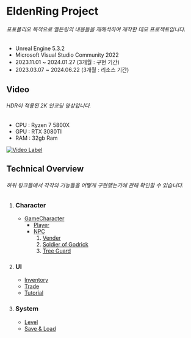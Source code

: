 EldenRing Project
===============================
###### 포토폴리오 목적으로 엘든링의 내용들을 재해석하여 제작한 데모 프로젝트입니다. 

* Unreal Engine 5.3.2
* Microsoft Visual Studio Community 2022
* 2023.11.01 ~ 2024.01.27 (3개월 : 구현 기간)
* 2023.03.07 ~ 2024.06.22 (3개월 : 리소스 기간)

Video
----------
###### HDR이 적용된 2K 인코딩 영상입니다.
* CPU : Ryzen 7 5800X
* GPU : RTX 3080TI
* RAM : 32gb Ram

[![Video Label](http://img.youtube.com/vi/ZO0a9uATi-o/0.jpg)](https://youtu.be/ZO0a9uATi-o)
</br>

Technical Overview
------------------
###### 하위 링크들에서 각각의 기능들을 어떻게 구현했는가에 관해 확인할 수 있습니다.

1. ### Character
   - [GameCharacter](https://github.com/yolong1020/EldenRing/blob/main/Overviews/Character/GameCharacter.md)
     - [Player](https://github.com/yolong1020/EldenRing/blob/main/Overviews/Character/Player.md)
     - [NPC](https://github.com/yolong1020/EldenRing/blob/main/Overviews/Character/NPC/NPC.md)
       1. [Vender](https://github.com/yolong1020/EldenRing/blob/main/Overviews/Character/NPC/Vender.md)
       2. [Soldier of Godrick](https://github.com/yolong1020/EldenRing/blob/main/Overviews/Character/NPC/SoldierOfGodrick.md)
       3. [Tree Guard](https://github.com/yolong1020/EldenRing/blob/main/Overviews/Character/NPC/TreeGuard.md)

2. ### UI
   - [Inventory](https://github.com/yolong1020/EldenRing/blob/main/Overviews/UI/Inventory/Inventory.md)
   - [Trade](https://github.com/yolong1020/EldenRing/blob/main/Overviews/UI/Trade/Trade.md)
   - [Tutorial](https://github.com/yolong1020/EldenRing/blob/main/Overviews/UI/Tutorial/Tutorial.md)

3. ### System
   - [Level](https://github.com/yolong1020/EldenRing/blob/main/Overviews/System/Level/Level.md)
   - [Save & Load]()
